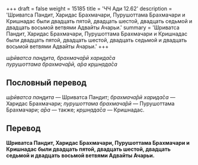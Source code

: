+++
draft = false
weight = 15185
title = 'ЧЧ Ади 12.62'
description = 'Шриватса Пандит, Харидас Брахмачари, Пурушоттама Брахмачари и Кришнадас были двадцать пятой, двадцать шестой, двадцать седьмой и двадцать восьмой ветвями Адвайты Ачарьи.'
summary = 'Шриватса Пандит, Харидас Брахмачари, Пурушоттама Брахмачари и Кришнадас были двадцать пятой, двадцать шестой, двадцать седьмой и двадцать восьмой ветвями Адвайты Ачарьи.'
+++

_ш́рӣватса пан̣д̣ита, брахмача̄рӣ харида̄са  
пурушоттама брахмача̄рӣ, а̄ра кр̣шн̣ада̄са_

## Пословный перевод

_ш́рӣватса_ _пан̣д̣ита_ — Шриватса Пандит; _брахмача̄рӣ_ _харида̄са_ — Харидас Брахмачари; _пурушоттама_ _брахмача̄рӣ_ — Пурушоттама Брахмачари; _а̄ра_ — также; _кр̣шн̣ада̄са_ — Кришнадас.

## Перевод

**Шриватса Пандит, Харидас Брахмачари, Пурушоттама Брахмачари и Кришнадас были двадцать пятой, двадцать шестой, двадцать седьмой и двадцать восьмой ветвями Адвайты Ачарьи.**
